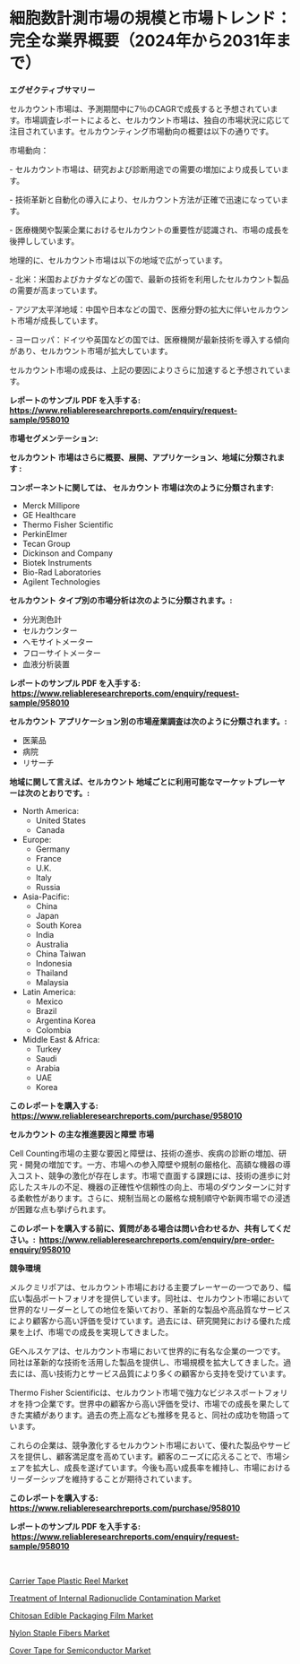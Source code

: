 <p><h1>細胞数計測市場の規模と市場トレンド：完全な業界概要（2024年から2031年まで）</h1></p><p><strong>エグゼクティブサマリー</strong></p>
<p><p>セルカウント市場は、予測期間中に7％のCAGRで成長すると予想されています。市場調査レポートによると、セルカウント市場は、独自の市場状況に応じて注目されています。セルカウンティング市場動向の概要は以下の通りです。</p><p>市場動向：</p><p>- セルカウント市場は、研究および診断用途での需要の増加により成長しています。</p><p>- 技術革新と自動化の導入により、セルカウント方法が正確で迅速になっています。</p><p>- 医療機関や製薬企業におけるセルカウントの重要性が認識され、市場の成長を後押ししています。</p><p>地理的に、セルカウント市場は以下の地域で広がっています。</p><p>- 北米：米国およびカナダなどの国で、最新の技術を利用したセルカウント製品の需要が高まっています。</p><p>- アジア太平洋地域：中国や日本などの国で、医療分野の拡大に伴いセルカウント市場が成長しています。</p><p>- ヨーロッパ：ドイツや英国などの国では、医療機関が最新技術を導入する傾向があり、セルカウント市場が拡大しています。</p><p>セルカウント市場の成長は、上記の要因によりさらに加速すると予想されています。</p></p>
<p><strong>レポートのサンプル PDF を入手する: <a href="https://www.reliableresearchreports.com/enquiry/request-sample/958010">https://www.reliableresearchreports.com/enquiry/request-sample/958010</a></strong></p>
<p><strong>市場セグメンテーション:</strong></p>
<p><strong> セルカウント 市場はさらに概要、展開、アプリケーション、地域に分類されます :</strong></p>
<p><strong>コンポーネントに関しては、 セルカウント 市場は次のように分類されます: &nbsp;</strong></p>
<p><ul><li>Merck Millipore</li><li>GE Healthcare</li><li>Thermo Fisher Scientific</li><li>PerkinElmer</li><li>Tecan Group</li><li>Dickinson and Company</li><li>Biotek Instruments</li><li>Bio-Rad Laboratories</li><li>Agilent Technologies</li></ul></p>
<p><strong> セルカウント タイプ別の市場分析は次のように分類されます。:</strong></p>
<p><ul><li>分光測色計</li><li>セルカウンター</li><li>ヘモサイトメーター</li><li>フローサイトメーター</li><li>血液分析装置</li></ul></p>
<p><strong>レポートのサンプル PDF を入手する: &nbsp;<a href="https://www.reliableresearchreports.com/enquiry/request-sample/958010">https://www.reliableresearchreports.com/enquiry/request-sample/958010</a></strong></p>
<p><strong> セルカウント アプリケーション別の市場産業調査は次のように分類されます。:</strong></p>
<p><ul><li>医薬品</li><li>病院</li><li>リサーチ</li></ul></p>
<p><strong>地域に関して言えば、セルカウント 地域ごとに利用可能なマーケットプレーヤーは次のとおりです。:</strong></p>
<p><ul>
    <li>
        North America:
        <ul>
            <li>United States</li>
            <li>Canada</li>
        </ul>
    </li>
    <li>
        Europe:
        <ul>
            <li>Germany</li>
            <li>France</li>
            <li>U.K.</li>
            <li>Italy</li>
            <li>Russia</li>
        </ul>
    </li>
    <li>
        Asia-Pacific:
        <ul>
            <li>China</li>
            <li>Japan</li>
            <li>South Korea</li>
            <li>India</li>
            <li>Australia</li>
            <li>China Taiwan</li>
            <li>Indonesia</li>
            <li>Thailand</li>
            <li>Malaysia</li>
        </ul>
    </li>
    <li>
        Latin America:
        <ul>
            <li>Mexico</li>
            <li>Brazil</li>
            <li>Argentina Korea</li>
            <li>Colombia</li>
        </ul>
    </li>
    <li>
        Middle East & Africa:
        <ul>
            <li>Turkey</li>
            <li>Saudi</li>
            <li>Arabia</li>
            <li>UAE</li>
            <li>Korea</li>
        </ul>
    </li>
    </ul></p>
<p><strong>このレポートを購入する: &nbsp;<a href="https://www.reliableresearchreports.com/purchase/958010">https://www.reliableresearchreports.com/purchase/958010</a></strong></p>
<p><strong>セルカウント の主な推進要因と障壁 市場</strong></p>
<p><p>Cell Counting市場の主要な要因と障壁は、技術の進歩、疾病の診断の増加、研究・開発の増加です。一方、市場への参入障壁や規制の厳格化、高額な機器の導入コスト、競争の激化が存在します。市場で直面する課題には、技術の進歩に対応したスキルの不足、機器の正確性や信頼性の向上、市場のダウンターンに対する柔軟性があります。さらに、規制当局との厳格な規制順守や新興市場での浸透が困難な点も挙げられます。</p></p>
<p><strong>このレポートを購入する前に、質問がある場合は問い合わせるか、共有してください。:&nbsp; <a href="https://www.reliableresearchreports.com/enquiry/pre-order-enquiry/958010">https://www.reliableresearchreports.com/enquiry/pre-order-enquiry/958010</a></strong></p>
<p><strong>競争環境</strong></p>
<p><p>メルクミリポアは、セルカウント市場における主要プレーヤーの一つであり、幅広い製品ポートフォリオを提供しています。同社は、セルカウント市場において世界的なリーダーとしての地位を築いており、革新的な製品や高品質なサービスにより顧客から高い評価を受けています。過去には、研究開発における優れた成果を上げ、市場での成長を実現してきました。</p><p>GEヘルスケアは、セルカウント市場において世界的に有名な企業の一つです。同社は革新的な技術を活用した製品を提供し、市場規模を拡大してきました。過去には、高い技術力とサービス品質により多くの顧客から支持を受けています。</p><p>Thermo Fisher Scientificは、セルカウント市場で強力なビジネスポートフォリオを持つ企業です。世界中の顧客から高い評価を受け、市場での成長を果たしてきた実績があります。過去の売上高なども推移を見ると、同社の成功を物語っています。</p><p>これらの企業は、競争激化するセルカウント市場において、優れた製品やサービスを提供し、顧客満足度を高めています。顧客のニーズに応えることで、市場シェアを拡大し、成長を遂げています。今後も高い成長率を維持し、市場におけるリーダーシップを維持することが期待されています。</p></p>
<p><strong>このレポートを購入する: &nbsp; <a href="https://www.reliableresearchreports.com/purchase/958010">https://www.reliableresearchreports.com/purchase/958010</a></strong></p>
<p><strong>レポートのサンプル PDF を入手する: &nbsp;<a href="https://www.reliableresearchreports.com/enquiry/request-sample/958010">https://www.reliableresearchreports.com/enquiry/request-sample/958010</a></strong><strong></strong></p>
<p>&nbsp;</p>
<p><p><a href="https://view.publitas.com/reportprime-1/carrier-tape-plastic-reel-market-size-growth-outlook-from-2024-to-2031-projecting-at-markets-trends-analysis-by-application-regional-outlook-and-revenue/">Carrier Tape Plastic Reel Market</a></p><p><a href="https://github.com/Angelnienowdseej3e45z3p8c/Market-Research-Report-List-1/blob/main/treatment-of-internal-radionuclide-contamination-market.md">Treatment of Internal Radionuclide Contamination Market</a></p><p><a href="https://scarlet-rocket-c63.notion.site/Chitosan-Edible-Packaging-Film-Market-A-Comprehensive-Report-of-its-Market-Share-Growth-Trends-20-f84c69ad5cc6441ca7f9eeb05bad3b95">Chitosan Edible Packaging Film Market</a></p><p><a href="https://zircon-bluebell-299.notion.site/Nylon-Staple-Fibers-Market-Size-2024-2031-Global-Industrial-Analysis-Key-Geographical-Regions-Ma-3b90ccec3fe04654bcaae3e7ea1e8631">Nylon Staple Fibers Market</a></p><p><a href="https://view.publitas.com/reportprime-1/cover-tape-for-semiconductor-market-a-comprehensive-report-of-its-market-share-growth-trends-2024-2031/">Cover Tape for Semiconductor Market</a></p></p>